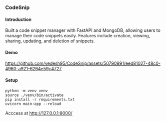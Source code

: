 ### CodeSnip

#### Introduction  
Built a code snippet manager with FastAPI and MongoDB, allowing users to manage their code snippets easily. Features include creation, viewing, sharing, updating, and deletion of snippets.   

#### Demo
https://github.com/vedesh95/CodeSnip/assets/50790991/eed81027-48c0-4960-a921-6264e59c4727

#### Setup
```
python -m venv venv
source ./venv/bin/activate
pip install -r requirements.txt
uvicorn main:app --reload
```
Acccess at http://127.0.0.1:8000/

